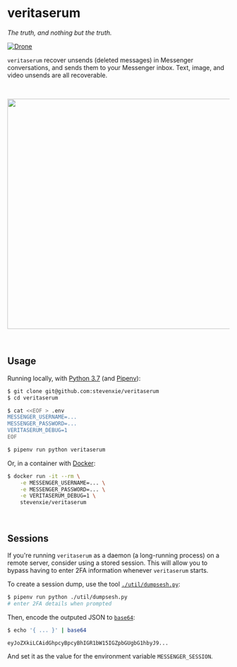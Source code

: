 # veritaserum

_The truth, and nothing but the truth._

[![Drone][drone-img]][drone]

`veritaserum` recover unsends (deleted messages) in Messenger conversations,
and sends them to your Messenger inbox. Text, image, and video unsends are
all recoverable.

<br />
<p align="center">
  <img src="https://i.imgur.com/ph145q2.gif" width="520">
</p>
<br />

## Usage

Running locally, with [Python 3.7](https://www.python.org) (and
[Pipenv](https://pipenv.kennethreitz.org/en/latest/)):

```bash
$ git clone git@github.com:stevenxie/veritaserum
$ cd veritaserum

$ cat <<EOF > .env
MESSENGER_USERNAME=...
MESSENGER_PASSWORD=...
VERITASERUM_DEBUG=1
EOF

$ pipenv run python veritaserum
```

Or, in a container with [Docker](https://www.docker.com):

```bash
$ docker run -it --rm \
    -e MESSENGER_USERNAME=... \
    -e MESSENGER_PASSWORD=... \
    -e VERITASERUM_DEBUG=1 \
    stevenxie/veritaserum
```

<br />

## Sessions

If you're running `veritaserum` as a daemon (a long-running process) on a
remote server, consider using a stored session. This will allow you to bypass
having to enter 2FA information whenever `veritaserum` starts.

To create a session dump, use the tool
[`./util/dumpsesh.py`](./util/dumpsesh.py):

```bash
$ pipenv run python ./util/dumpsesh.py
# enter 2FA details when prompted
```

Then, encode the outputed JSON to
[`base64`](https://en.wikipedia.org/wiki/Base64):

```bash
$ echo '{ ... }' | base64

eyJoZXkiLCAidGhpcyBpcyBhIGR1bW15IGZpbGUgbG1hbyJ9...
```

And set it as the value for the environment variable `MESSENGER_SESSION`.

[drone]: https://ci.stevenxie.me/stevenxie/veritaserum
[drone-img]: https://ci.stevenxie.me/api/badges/stevenxie/veritaserum/status.svg
